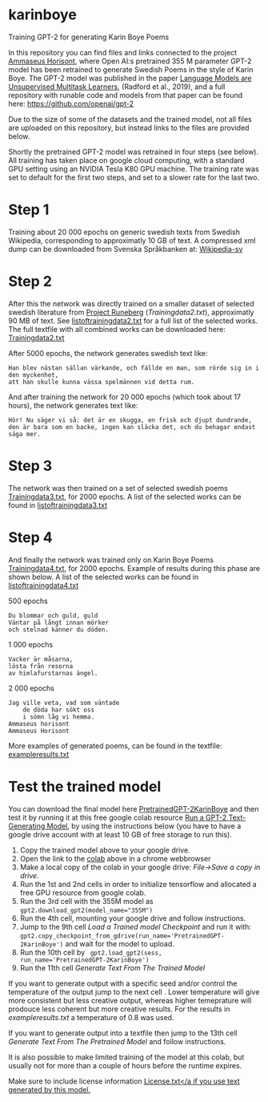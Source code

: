 # karinboye
Training GPT-2 for generating Karin Boye Poems

In this repository you can find files and links connected to the project <a href="http://www.svenskscifi.se/ammaseus.html">Ammaseus Horisont</a>, where Open AI:s pretrained 355 M parameter GPT-2 model has been retrained to generate Swedish Poems in the style of Karin Boye. The GPT-2 model was published in the paper <a href="https://d4mucfpksywv.cloudfront.net/better-language-models/language-models.pdf">Language Models are Unsupervised Multitask Learners</a>, (Radford et al., 2019), and a full repository with runable code and models from that paper can be found here: https://github.com/openai/gpt-2

Due to the size of some of the datasets and the trained model, not all files are uploaded on this repository, but instead links to the files are provided below.

Shortly the pretrained GPT-2 model was retrained in four steps (see below). All training has taken place on google cloud computing, with a standard GPU setting using an NVIDIA Tesla K80 GPU machine. The training rate was set to default for the first two steps, and set to a slower rate for the last two.

# Step 1

Training about 20 000 epochs on generic swedish texts from Swedish Wikipedia, corresponding to approximatly 10 GB of text. A compressed xml dump can be downloaded from Svenska Språkbanken at: <a href="https://spraakbanken.gu.se/en/resources/wikipedia-sv">Wikipedia-sv</a>


# Step 2

After this the network was directly trained on a smaller dataset of selected swedish literature from <a href="http://runeberg.org">Project Runeberg</a> (<i>Trainingdata2.txt</i>), approximatly 90 MB of text. See <a href="https://github.com/svenskscifi/karinboye/blob/master/listoftrainingdata2.txt">listoftrainingdata2.txt</a> for a full list of the selected works. The full textfile with all combined works can be downloaded here: <a href="Trainingdata2.txt">Trainingdata2.txt</a>

After 5000 epochs, the network generates swedish text like:

  	Han blev nästan sällan värkande, och fällde en man, som rörde sig in i den myckenhet, 
  	att han skulle kunna vässa spelmännen vid detta rum.

And after training the network for 20 000 epochs (which took about 17 hours), the network generates text like:

	Hör! Nu säger vi så: det är en skugga, en frisk och djupt dundrande, 
  	den är bara som en backe, ingen kan släcka det, och du behagar endast säga mer.


# Step 3

The network was then trained on a set of selected swedish poems <a href="https://github.com/svenskscifi/karinboye/blob/master/Trainingdata3.txt">Trainingdata3.txt</a>, for 2000 epochs. A list of the selected works can be found in <a href="https://github.com/svenskscifi/karinboye/blob/master/listoftrainingdata3.txt">listoftrainingdata3.txt</a>


# Step 4

And finally the network was trained only on Karin Boye Poems <a href="https://github.com/svenskscifi/karinboye/blob/master/Trainingdata4.txt">Trainingdata4.txt</a>, for 2000 epochs.
Example of results during this phase are shown below. A list of the selected works can be found in <a href="https://github.com/svenskscifi/karinboye/blob/master/listoftrainingdata4.txt">listoftrainingdata4.txt</a>


500 epochs

  	Du blommar och guld, guld 
  	Väntar på långt innan mörker 
  	och stelnad känner du döden. 

1 000 epochs

	Vacker är måsarna, 
  	lösta från resorna
  	av himlafurstarnas ängel.

2 000 epochs

	Jag ville veta, vad som väntade
       	de döda har sökt oss
       	i sömn låg vi hemma. 
  	Ammaseus horisont 
  	Ammaseus Horisont
  
  
  
More examples of generated poems, can be found in the textfile: <a href="https://github.com/svenskscifi/karinboye/blob/master/exampleresults.txt">exampleresults.txt</a>
 
 

 
 # Test the trained model
 
You can download the final model here <a href="">PretrainedGPT-2KarinBoye</a> and then test it by running it at this free google colab resource <a href="https://colab.research.google.com/drive/1VLG8e7YSEwypxU-noRNhsv5dW4NfTGce">Run a GPT-2 Text-Generating Model</a>, by using the instructions below (you have to have a google drive account with at least 10 GB of free storage to run this).

1. Copy the trained model above to your google drive.
2. Open the link to the <a href="https://colab.research.google.com/drive/1VLG8e7YSEwypxU-noRNhsv5dW4NfTGce">colab</a> above in a chrome webbrowser
2. Make a local copy of the colab in your google drive: <i>File->Save a copy in drive</i>.
3. Run the 1st and 2nd cells in order to initialize tensorflow and allocated a free GPU resource from google colab.
4. Run the 3rd cell with the 355M model as <code>gpt2.download_gpt2(model_name="355M")</code>
5. Run the 4th cell, mounting your google drive and follow instructions.
6. Jump to the 9th cell <i>Load a Trained model Checkpoint</i> and run it with:
<code>gpt2.copy_checkpoint_from_gdrive(run_name='PretrainedGPT-2KarinBoye')</code> and wait for the model to upload.
7. Run the 10th cell by <code> gpt2.load_gpt2(sess, run_name='PretrainedGPT-2KarinBoye')</code>
8. Run the 11th cell <i>Generate Text From The Trained Model</i>

If you want to generate output with a specific seed and/or control the temperature of the output jump to the next cell <i></i>. Lower temperature will give more consistent but less creative output, whereas higher temeprature will prodouce less coherent but more creative results. For the results in <i>exampleresults.txt</i> a temperature of 0.8 was used.

If you want to generate output into a textfile then jump to the 13th cell <i>Generate Text From The Pretrained Model</i> and follow instructions.

It is also possible to make limited training of the model at this colab, but usually not for more than a couple of hours before the runtime expires.

Make sure to include license information <a href="https://github.com/svenskscifi/karinboye/blob/master/License.txt">License.txt</a  if you use text generated by this model.






